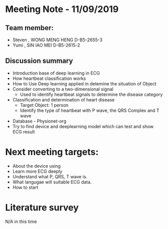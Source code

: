 # Meeting Note - 11/09/2019

## Team member:
- Steven , WONG MENG HENG D-B5-2655-3
- Yumi   , SIN IAO MEI    D-B5-2615-2

## Discussion summary
- Introduction base of deep learning in ECG
- How heartbeat classification works
- How to Use Deep learning applied in detemine the situation of Object
- Consider converting to a two-dimensional signal
  - Used to identify heartbeat signals to determine the disease category
- Classification and determination of heart disease
  - Target Object: 1 person
  - Identify the type of heartbeat with P wave, the QRS Complex and T wave
- Database - Physionet-org
- Try to find device and deeplearning model which can test and show ECG result

# Next meeting targets:
- About the device using 
- Learn more ECG deeply
- Understand what P, QRS, T wave is.
- What langugae will suitable ECG data.
- How to start

# Literature survey
N/A in this time
